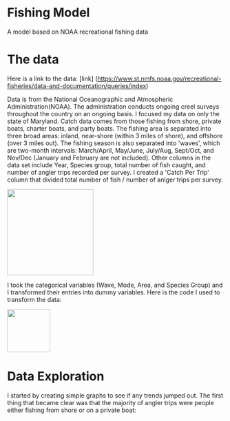 # Fishing Model
A model based on NOAA recreational fishing data

# The data
Here is a link to the data: [link] (https://www.st.nmfs.noaa.gov/recreational-fisheries/data-and-documentation/queries/index)

Data is from the National Oceanographic and Atmospheric Administration(NOAA). The administration conducts ongoing creel surveys throughout the country on an ongoing basis. I focused my data on only the state of Maryland. Catch data comes from those fishing from shore, private boats, charter boats, and party boats. The fishing area is separated into three broad areas: inland, near-shore (within 3 miles of shore), and offshore (over 3 miles out). The fishing season is also separated into 'waves', which are two-month intervals: March/April, May/June, July/Aug, Sept/Oct, and Nov/Dec (January and February are not included). Other columns in the data set include Year, Species group, total number of fish caught, and number of angler trips recorded per survey. I created a 'Catch Per Trip' column that divided total number of fish / number of anlger trips per survey.

<img src="https://user-images.githubusercontent.com/63068643/115759482-49833e00-a36e-11eb-8cd8-fdbfe7ef79d4.JPG" height="200" />

I took the categorical variables (Wave, Mode, Area, and Species Group) and I transformed their entries into dummy variables. Here is the code I used to transform the data:

<img src="https://user-images.githubusercontent.com/63068643/115760166-08d7f480-a36f-11eb-8c98-b44c656c2801.JPG" height="100" />

# Data Exploration
I started by creating simple graphs to see if any trends jumped out. The first thing that became clear was that the majority of angler trips were people either fishing from shore or on a private boat:
